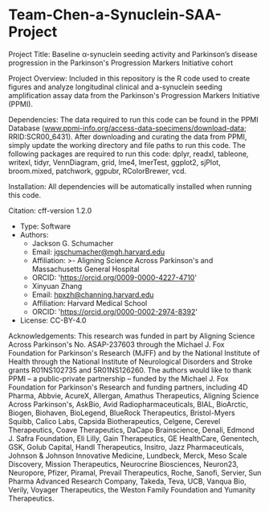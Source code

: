 # Team-Chen-a-Synuclein-SAA-Project
Project Title: Baseline α-synuclein seeding activity and Parkinson’s disease progression in the Parkinson's Progression Markers Initiative cohort

Project Overview: Included in this repository is the R code used to create figures and analyze longitudinal clinical and a-synuclein seeding amplification assay data from the Parkinson's Progression Markers Initiative (PPMI).

Dependencies: The data required to run this code can be found in the PPMI Database (www.ppmi-info.org/access-data-specimens/download-data; RRID:SCR00_6431). After downloading and curating the data from PPMI, simply update the working directory and file paths to run this code. The following packages are required to run this code: dplyr, readxl, tableone, writexl, tidyr, VennDiagram, grid, lme4, lmerTest, ggplot2, sjPlot, broom.mixed, patchwork, ggpubr, RColorBrewer, vcd. 

Installation: All dependencies will be automatically installed when running this code. 

Citation: cff-version 1.2.0
- Type: Software
- Authors:
  - Jackson G. Schumacher
  - Email: jgschumacher@mgh.harvard.edu
  - Affiliation: >-
      Aligning Science Across Parkinson's and Massachusetts
      General Hospital
  - ORCID: 'https://orcid.org/0009-0000-4227-4710'
  - Xinyuan Zhang
  - Email: hpxzh@channing.harvard.edu
  - Affiliation: Harvard Medical School
  - ORCID: 'https://orcid.org/0000-0002-2974-8392'
- License: CC-BY-4.0

Acknowledgements: This research was funded in part by Aligning Science Across Parkinson's No. ASAP-237603 through the Michael J. Fox Foundation for Parkinson's Research (MJFF) and by the National Institute of Health through the National Institute of Neurological Disorders and Stroke grants R01NS102735 and 5R01NS126260. The authors would like to thank PPMI – a public-private partnership – funded by the Michael J. Fox Foundation for Parkinson's Research and funding partners, including 4D Pharma, Abbvie, AcureX, Allergan, Amathus Therapeutics, Aligning Science Across Parkinson's, AskBio, Avid Radiopharmaceuticals, BIAL, BioArctic, Biogen, Biohaven, BioLegend, BlueRock Therapeutics, Bristol-Myers Squibb, Calico Labs, Capsida Biotherapeutics, Celgene, Cerevel Therapeutics, Coave Therapeutics, DaCapo Brainscience, Denali, Edmond J. Safra Foundation, Eli Lilly, Gain Therapeutics, GE HealthCare, Genentech, GSK, Golub Capital, Handl Therapeutics, Insitro, Jazz Pharmaceuticals, Johnson & Johnson Innovative Medicine, Lundbeck, Merck, Meso Scale Discovery, Mission Therapeutics, Neurocrine Biosciences, Neuron23, Neuropore, Pfizer, Piramal, Prevail Therapeutics, Roche, Sanofi, Servier, Sun Pharma Advanced Research Company, Takeda, Teva, UCB, Vanqua Bio, Verily, Voyager Therapeutics, the Weston Family Foundation and Yumanity Therapeutics. 
